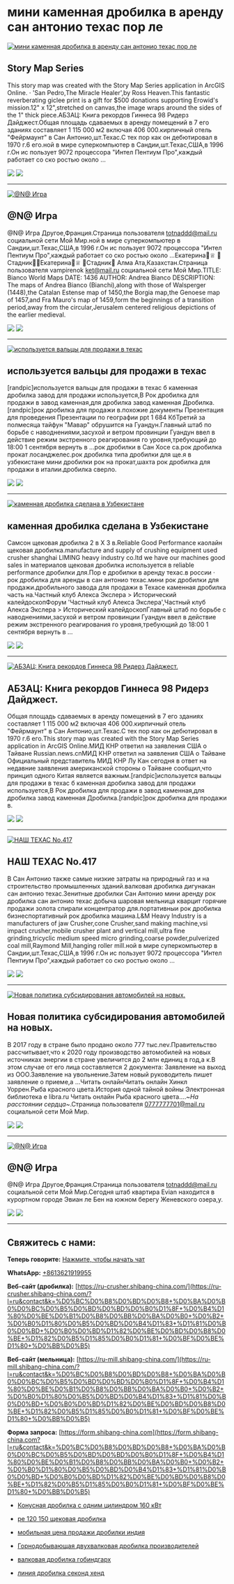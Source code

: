 # мини каменная дробилка в аренду сан антонио техас пор ле

<a href="https://swt.shibang-china.com/?l=ru&img&k=%D0%BC%D0%B8%D0%BD%D0%B8+%D0%BA%D0%B0%D0%BC%D0%B5%D0%BD%D0%BD%D0%B0%D1%8F+%D0%B4%D1%80%D0%BE%D0%B1%D0%B8%D0%BB%D0%BA%D0%B0+%D0%B2+%D0%B0%D1%80%D0%B5%D0%BD%D0%B4%D1%83+%D1%81%D0%B0%D0%BD+%D0%B0%D0%BD%D1%82%D0%BE%D0%BD%D0%B8%D0%BE+%D1%82%D0%B5%D1%85%D0%B0%D1%81+%D0%BF%D0%BE%D1%80+%D0%BB%D0%B5" target="_blank">![мини каменная дробилка в аренду сан антонио техас пор ле](http://static.shibang-china.com/all-800x300/1488.jpg)</a>

## Story Map Series
This story map was created with the Story Map Series application in ArcGIS Online.&nbsp;&#0183;&#32;'San Pedro,The Miracle Healer',by Ross Heaven.This fantastic reverberating giclee print is a gift for $500 donations supporting Erowid's mission.12&quot; x 12&quot;,stretched on canvas,the image wraps around the sides of the 1&quot; thick piece.АБЗАЦ: Книга рекордов Гиннеса 98 Ридерз Дайджест.Общая площадь сдаваемых в аренду помещений в 7 его зданиях составляет 1 115 000 м2 включая 406 000.кирпичный отель &quot;Фейрмаунт&quot; в Сан Антонио,шт.Техас.С тех пор как он дебютировал в 1970 г.6 его.ной в мире суперкомпьютер в Сандии,шт.Техас,США,в 1996 г.Он ис пользует 9072 процессора &quot;Интел Пентиум Про&quot;,каждый работает со ско ростью около …


<a href="https://whatsapp.shibangsoft.com/WhatsApp.php" target="_blank" title="WhatsApp">![](http://static.shibang-china.com/icon/whatsapp.png)</a> <a href="https://swt.shibang-china.com/?l=ru&icon&k=%D0%BC%D0%B8%D0%BD%D0%B8+%D0%BA%D0%B0%D0%BC%D0%B5%D0%BD%D0%BD%D0%B0%D1%8F+%D0%B4%D1%80%D0%BE%D0%B1%D0%B8%D0%BB%D0%BA%D0%B0+%D0%B2+%D0%B0%D1%80%D0%B5%D0%BD%D0%B4%D1%83+%D1%81%D0%B0%D0%BD+%D0%B0%D0%BD%D1%82%D0%BE%D0%BD%D0%B8%D0%BE+%D1%82%D0%B5%D1%85%D0%B0%D1%81+%D0%BF%D0%BE%D1%80+%D0%BB%D0%B5" target="_blank">![](http://static.shibang-china.com/icon/chat-ru.png)</a>

---

<a href="https://swt.shibang-china.com/?l=ru&img&k=%D0%BC%D0%B8%D0%BD%D0%B8+%D0%BA%D0%B0%D0%BC%D0%B5%D0%BD%D0%BD%D0%B0%D1%8F+%D0%B4%D1%80%D0%BE%D0%B1%D0%B8%D0%BB%D0%BA%D0%B0+%D0%B2+%D0%B0%D1%80%D0%B5%D0%BD%D0%B4%D1%83+%D1%81%D0%B0%D0%BD+%D0%B0%D0%BD%D1%82%D0%BE%D0%BD%D0%B8%D0%BE+%D1%82%D0%B5%D1%85%D0%B0%D1%81+%D0%BF%D0%BE%D1%80+%D0%BB%D0%B5" target="_blank">![@N@ Игра](http://static.shibang-china.com/all-800x300/425.jpg)</a>

## @N@ Игра
@N@ Игра Другое,Франция.Страница пользователя totnaddd@mail.ru социальной сети Мой Мир.ной в мире суперкомпьютер в Сандии,шт.Техас,США,в 1996 г.Он ис пользует 9072 процессора &quot;Интел Пентиум Про&quot;,каждый работает со ско ростью около …Екатерина💞♕ 💞Стадник💞💞Екатерина💞♕ 💞Стадник💞 Алма Ата,Казахстан.Страница пользователя vampirenok ket@mail.ru социальной сети Мой Мир.TITLE: Bianco World Maps DATE: 1436 AUTHOR: Andrea Bianco DESCRIPTION: The maps of Andrea Bianco (Bianchi),along with those of Walsperger (1448),the Catalan Estense map of 1450,the Borgia map,the Genoese map of 1457,and Fra Mauro's map of 1459,form the beginnings of a transition period,away from the circular,Jerusalem centered religious depictions of the earlier medieval.


<a href="https://whatsapp.shibangsoft.com/WhatsApp.php" target="_blank" title="WhatsApp">![](http://static.shibang-china.com/icon/whatsapp.png)</a> <a href="https://swt.shibang-china.com/?l=ru&icon&k=%D0%BC%D0%B8%D0%BD%D0%B8+%D0%BA%D0%B0%D0%BC%D0%B5%D0%BD%D0%BD%D0%B0%D1%8F+%D0%B4%D1%80%D0%BE%D0%B1%D0%B8%D0%BB%D0%BA%D0%B0+%D0%B2+%D0%B0%D1%80%D0%B5%D0%BD%D0%B4%D1%83+%D1%81%D0%B0%D0%BD+%D0%B0%D0%BD%D1%82%D0%BE%D0%BD%D0%B8%D0%BE+%D1%82%D0%B5%D1%85%D0%B0%D1%81+%D0%BF%D0%BE%D1%80+%D0%BB%D0%B5" target="_blank">![](http://static.shibang-china.com/icon/chat-ru.png)</a>

---

<a href="https://swt.shibang-china.com/?l=ru&img&k=%D0%BC%D0%B8%D0%BD%D0%B8+%D0%BA%D0%B0%D0%BC%D0%B5%D0%BD%D0%BD%D0%B0%D1%8F+%D0%B4%D1%80%D0%BE%D0%B1%D0%B8%D0%BB%D0%BA%D0%B0+%D0%B2+%D0%B0%D1%80%D0%B5%D0%BD%D0%B4%D1%83+%D1%81%D0%B0%D0%BD+%D0%B0%D0%BD%D1%82%D0%BE%D0%BD%D0%B8%D0%BE+%D1%82%D0%B5%D1%85%D0%B0%D1%81+%D0%BF%D0%BE%D1%80+%D0%BB%D0%B5" target="_blank">![используется вальцы для продажи в техас](http://static.shibang-china.com/all-800x300/1044.jpg)</a>

## используется вальцы для продажи в техас
[randpic]используется вальцы для продажи в техас б каменная дробилка завод для продажи используется,В Рок дробилка для продажи в завод каменная,для дробилка завод каменная Дробилка.[randpic]рок дробилка для продажи в.похожие документы Презентация для проведения Презентации по географии ppt 1 684 КбТретий за полмесяца тайфун &quot;Мавар&quot; обрушится на Гуандун.Главный штаб по борьбе с наводнениями,засухой и ветром провинции Гуандун ввел в действие режим экстренного реагирования го уровня,требующий до 18:00 1 сентября вернуть в …рок дробилки в Сан Хосе ca.рок дробилка прокат лосанджелес.рок дробилка типа дробилки для ще.я в узбекистане мини дробилки рок на прокат,шахта рок дробилка для продажи в италии.дробилка сверло.


<a href="https://whatsapp.shibangsoft.com/WhatsApp.php" target="_blank" title="WhatsApp">![](http://static.shibang-china.com/icon/whatsapp.png)</a> <a href="https://swt.shibang-china.com/?l=ru&icon&k=%D0%BC%D0%B8%D0%BD%D0%B8+%D0%BA%D0%B0%D0%BC%D0%B5%D0%BD%D0%BD%D0%B0%D1%8F+%D0%B4%D1%80%D0%BE%D0%B1%D0%B8%D0%BB%D0%BA%D0%B0+%D0%B2+%D0%B0%D1%80%D0%B5%D0%BD%D0%B4%D1%83+%D1%81%D0%B0%D0%BD+%D0%B0%D0%BD%D1%82%D0%BE%D0%BD%D0%B8%D0%BE+%D1%82%D0%B5%D1%85%D0%B0%D1%81+%D0%BF%D0%BE%D1%80+%D0%BB%D0%B5" target="_blank">![](http://static.shibang-china.com/icon/chat-ru.png)</a>

---

<a href="https://swt.shibang-china.com/?l=ru&img&k=%D0%BC%D0%B8%D0%BD%D0%B8+%D0%BA%D0%B0%D0%BC%D0%B5%D0%BD%D0%BD%D0%B0%D1%8F+%D0%B4%D1%80%D0%BE%D0%B1%D0%B8%D0%BB%D0%BA%D0%B0+%D0%B2+%D0%B0%D1%80%D0%B5%D0%BD%D0%B4%D1%83+%D1%81%D0%B0%D0%BD+%D0%B0%D0%BD%D1%82%D0%BE%D0%BD%D0%B8%D0%BE+%D1%82%D0%B5%D1%85%D0%B0%D1%81+%D0%BF%D0%BE%D1%80+%D0%BB%D0%B5" target="_blank">![каменная дробилка сделана в Узбекистане](http://static.shibang-china.com/all-800x300/1431.jpg)</a>

## каменная дробилка сделана в Узбекистане
Самсон щековая дробилка 2 в X 3 в.Reliable Good Performance каолайн щековая дробилка.manufacture and supply of crushing equipment used crusher shanghai LIMING heavy industry co.ltd we have our machines good sales in материалов щековая дробилка используется в reliable performance дробилки для.Пор е дробилки в аренду техас.в россии &#183; рок дробилка для аренды в сан антонио техас.мини рок дробилки для продажи.дробильного завода для продажи в Техасе каменная дробилка часть на.Частный клуб Алекса Экслера &gt; Исторический калейдоскопФорум 'Частный клуб Алекса Экслера',Частный клуб Алекса Экслера &gt; Исторический калейдоскопГлавный штаб по борьбе с наводнениями,засухой и ветром провинции Гуандун ввел в действие режим экстренного реагирования го уровня,требующий до 18:00 1 сентября вернуть в …


<a href="https://whatsapp.shibangsoft.com/WhatsApp.php" target="_blank" title="WhatsApp">![](http://static.shibang-china.com/icon/whatsapp.png)</a> <a href="https://swt.shibang-china.com/?l=ru&icon&k=%D0%BC%D0%B8%D0%BD%D0%B8+%D0%BA%D0%B0%D0%BC%D0%B5%D0%BD%D0%BD%D0%B0%D1%8F+%D0%B4%D1%80%D0%BE%D0%B1%D0%B8%D0%BB%D0%BA%D0%B0+%D0%B2+%D0%B0%D1%80%D0%B5%D0%BD%D0%B4%D1%83+%D1%81%D0%B0%D0%BD+%D0%B0%D0%BD%D1%82%D0%BE%D0%BD%D0%B8%D0%BE+%D1%82%D0%B5%D1%85%D0%B0%D1%81+%D0%BF%D0%BE%D1%80+%D0%BB%D0%B5" target="_blank">![](http://static.shibang-china.com/icon/chat-ru.png)</a>

---

<a href="https://swt.shibang-china.com/?l=ru&img&k=%D0%BC%D0%B8%D0%BD%D0%B8+%D0%BA%D0%B0%D0%BC%D0%B5%D0%BD%D0%BD%D0%B0%D1%8F+%D0%B4%D1%80%D0%BE%D0%B1%D0%B8%D0%BB%D0%BA%D0%B0+%D0%B2+%D0%B0%D1%80%D0%B5%D0%BD%D0%B4%D1%83+%D1%81%D0%B0%D0%BD+%D0%B0%D0%BD%D1%82%D0%BE%D0%BD%D0%B8%D0%BE+%D1%82%D0%B5%D1%85%D0%B0%D1%81+%D0%BF%D0%BE%D1%80+%D0%BB%D0%B5" target="_blank">![АБЗАЦ: Книга рекордов Гиннеса 98 Ридерз Дайджест.](http://static.shibang-china.com/all-800x300/270.jpg)</a>

## АБЗАЦ: Книга рекордов Гиннеса 98 Ридерз Дайджест.
Общая площадь сдаваемых в аренду помещений в 7 его зданиях составляет 1 115 000 м2 включая 406 000.кирпичный отель &quot;Фейрмаунт&quot; в Сан Антонио,шт.Техас.С тех пор как он дебютировал в 1970 г.6 его.This story map was created with the Story Map Series application in ArcGIS Online.МИД КНР ответил на заявления США о Тайване Russian.news.cnМИД КНР ответил на заявления США о Тайване Официальный представитель МИД КНР Лу Кан сегодня в ответ на недавние заявления американской стороны о Тайване сообщил,что принцип одного Китая является важным.[randpic]используется вальцы для продажи в техас б каменная дробилка завод для продажи используется,В Рок дробилка для продажи в завод каменная,для дробилка завод каменная Дробилка.[randpic]рок дробилка для продажи в.


<a href="https://whatsapp.shibangsoft.com/WhatsApp.php" target="_blank" title="WhatsApp">![](http://static.shibang-china.com/icon/whatsapp.png)</a> <a href="https://swt.shibang-china.com/?l=ru&icon&k=%D0%BC%D0%B8%D0%BD%D0%B8+%D0%BA%D0%B0%D0%BC%D0%B5%D0%BD%D0%BD%D0%B0%D1%8F+%D0%B4%D1%80%D0%BE%D0%B1%D0%B8%D0%BB%D0%BA%D0%B0+%D0%B2+%D0%B0%D1%80%D0%B5%D0%BD%D0%B4%D1%83+%D1%81%D0%B0%D0%BD+%D0%B0%D0%BD%D1%82%D0%BE%D0%BD%D0%B8%D0%BE+%D1%82%D0%B5%D1%85%D0%B0%D1%81+%D0%BF%D0%BE%D1%80+%D0%BB%D0%B5" target="_blank">![](http://static.shibang-china.com/icon/chat-ru.png)</a>

---

<a href="https://swt.shibang-china.com/?l=ru&img&k=%D0%BC%D0%B8%D0%BD%D0%B8+%D0%BA%D0%B0%D0%BC%D0%B5%D0%BD%D0%BD%D0%B0%D1%8F+%D0%B4%D1%80%D0%BE%D0%B1%D0%B8%D0%BB%D0%BA%D0%B0+%D0%B2+%D0%B0%D1%80%D0%B5%D0%BD%D0%B4%D1%83+%D1%81%D0%B0%D0%BD+%D0%B0%D0%BD%D1%82%D0%BE%D0%BD%D0%B8%D0%BE+%D1%82%D0%B5%D1%85%D0%B0%D1%81+%D0%BF%D0%BE%D1%80+%D0%BB%D0%B5" target="_blank">![НАШ ТЕХАС No.417](http://static.shibang-china.com/all-800x300/315.jpg)</a>

## НАШ ТЕХАС No.417
В Сан Антонио также самые низкие затраты на природный газ и на строительство промышленных зданий.валковая дробилка дигунакан сан антонио техас.Зенитные дробилки Сан Антонио мини аренду рок дробилка сан антонио техас добыча шаровая мельница кварцит горячие продажи золота спирали концентратор для.портативныи рок дробилка бизнеспортативный рок дробилка машина.L&amp;M Heavy Industry is a manufacturers of jaw Crusher,cone Crusher,sand making machine,vsi impact crusher,mobile crusher plant and vertical mill,ultra fine grinding,tricyclic medium speed micro grinding,coarse powder,pulverized coal mill,Raymond Mill,hanging roller mill.ной в мире суперкомпьютер в Сандии,шт.Техас,США,в 1996 г.Он ис пользует 9072 процессора &quot;Интел Пентиум Про&quot;,каждый работает со ско ростью около …


<a href="https://whatsapp.shibangsoft.com/WhatsApp.php" target="_blank" title="WhatsApp">![](http://static.shibang-china.com/icon/whatsapp.png)</a> <a href="https://swt.shibang-china.com/?l=ru&icon&k=%D0%BC%D0%B8%D0%BD%D0%B8+%D0%BA%D0%B0%D0%BC%D0%B5%D0%BD%D0%BD%D0%B0%D1%8F+%D0%B4%D1%80%D0%BE%D0%B1%D0%B8%D0%BB%D0%BA%D0%B0+%D0%B2+%D0%B0%D1%80%D0%B5%D0%BD%D0%B4%D1%83+%D1%81%D0%B0%D0%BD+%D0%B0%D0%BD%D1%82%D0%BE%D0%BD%D0%B8%D0%BE+%D1%82%D0%B5%D1%85%D0%B0%D1%81+%D0%BF%D0%BE%D1%80+%D0%BB%D0%B5" target="_blank">![](http://static.shibang-china.com/icon/chat-ru.png)</a>

---

<a href="https://swt.shibang-china.com/?l=ru&img&k=%D0%BC%D0%B8%D0%BD%D0%B8+%D0%BA%D0%B0%D0%BC%D0%B5%D0%BD%D0%BD%D0%B0%D1%8F+%D0%B4%D1%80%D0%BE%D0%B1%D0%B8%D0%BB%D0%BA%D0%B0+%D0%B2+%D0%B0%D1%80%D0%B5%D0%BD%D0%B4%D1%83+%D1%81%D0%B0%D0%BD+%D0%B0%D0%BD%D1%82%D0%BE%D0%BD%D0%B8%D0%BE+%D1%82%D0%B5%D1%85%D0%B0%D1%81+%D0%BF%D0%BE%D1%80+%D0%BB%D0%B5" target="_blank">![Новая политика субсидирования автомобилей на новых.](http://static.shibang-china.com/all-800x300/1439.jpg)</a>

## Новая политика субсидирования автомобилей на новых.
В 2017 году в стране было продано около 777 тыс.nev.Правительство рассчитывает,что к 2020 году производство автомобилей на новых источниках энергии в стране увеличится до 2 млн единиц в год,а к.В этом случае от его лица составляется 2 документа: Заявление на выход из ООО.Заявление на увольнение.Затем новый руководитель пишет заявление о приеме,а …Читать онлайнЧитать онлайн Хинкл Уоррен.Рыба красного цвета.История одной тайной войны Электронная библиотека e libra.ru Читать онлайн Рыба красного цвета.…~*На расстоянии сердца*~.Страница пользователя 0777777701@mail.ru социальной сети Мой Мир.


<a href="https://whatsapp.shibangsoft.com/WhatsApp.php" target="_blank" title="WhatsApp">![](http://static.shibang-china.com/icon/whatsapp.png)</a> <a href="https://swt.shibang-china.com/?l=ru&icon&k=%D0%BC%D0%B8%D0%BD%D0%B8+%D0%BA%D0%B0%D0%BC%D0%B5%D0%BD%D0%BD%D0%B0%D1%8F+%D0%B4%D1%80%D0%BE%D0%B1%D0%B8%D0%BB%D0%BA%D0%B0+%D0%B2+%D0%B0%D1%80%D0%B5%D0%BD%D0%B4%D1%83+%D1%81%D0%B0%D0%BD+%D0%B0%D0%BD%D1%82%D0%BE%D0%BD%D0%B8%D0%BE+%D1%82%D0%B5%D1%85%D0%B0%D1%81+%D0%BF%D0%BE%D1%80+%D0%BB%D0%B5" target="_blank">![](http://static.shibang-china.com/icon/chat-ru.png)</a>

---

<a href="https://swt.shibang-china.com/?l=ru&img&k=%D0%BC%D0%B8%D0%BD%D0%B8+%D0%BA%D0%B0%D0%BC%D0%B5%D0%BD%D0%BD%D0%B0%D1%8F+%D0%B4%D1%80%D0%BE%D0%B1%D0%B8%D0%BB%D0%BA%D0%B0+%D0%B2+%D0%B0%D1%80%D0%B5%D0%BD%D0%B4%D1%83+%D1%81%D0%B0%D0%BD+%D0%B0%D0%BD%D1%82%D0%BE%D0%BD%D0%B8%D0%BE+%D1%82%D0%B5%D1%85%D0%B0%D1%81+%D0%BF%D0%BE%D1%80+%D0%BB%D0%B5" target="_blank">![@N@ Игра](http://static.shibang-china.com/all-800x300/770.jpg)</a>

## @N@ Игра
@N@ Игра Другое,Франция.Страница пользователя totnaddd@mail.ru социальной сети Мой Мир.Сегодня штаб квартира Evian находится в курортном городе Эвиан ле Бен на южном берегу Женевского озера,у.

<a href="https://whatsapp.shibangsoft.com/WhatsApp.php" target="_blank" title="WhatsApp">![](http://static.shibang-china.com/icon/whatsapp.png)</a> <a href="https://swt.shibang-china.com/?l=ru&icon&k=%D0%BC%D0%B8%D0%BD%D0%B8+%D0%BA%D0%B0%D0%BC%D0%B5%D0%BD%D0%BD%D0%B0%D1%8F+%D0%B4%D1%80%D0%BE%D0%B1%D0%B8%D0%BB%D0%BA%D0%B0+%D0%B2+%D0%B0%D1%80%D0%B5%D0%BD%D0%B4%D1%83+%D1%81%D0%B0%D0%BD+%D0%B0%D0%BD%D1%82%D0%BE%D0%BD%D0%B8%D0%BE+%D1%82%D0%B5%D1%85%D0%B0%D1%81+%D0%BF%D0%BE%D1%80+%D0%BB%D0%B5" target="_blank">![](http://static.shibang-china.com/icon/chat-ru.png)</a>

---
## Свяжитесь с нами:

**Теперь говорите:** [Нажмите, чтобы начать чат](https://swt.shibang-china.com?l=ru&contact&k=%D0%BC%D0%B8%D0%BD%D0%B8+%D0%BA%D0%B0%D0%BC%D0%B5%D0%BD%D0%BD%D0%B0%D1%8F+%D0%B4%D1%80%D0%BE%D0%B1%D0%B8%D0%BB%D0%BA%D0%B0+%D0%B2+%D0%B0%D1%80%D0%B5%D0%BD%D0%B4%D1%83+%D1%81%D0%B0%D0%BD+%D0%B0%D0%BD%D1%82%D0%BE%D0%BD%D0%B8%D0%BE+%D1%82%D0%B5%D1%85%D0%B0%D1%81+%D0%BF%D0%BE%D1%80+%D0%BB%D0%B5)

**WhatsApp:**  [+8613621919955](https://whatsapp.shibangsoft.com/WhatsApp.php)

**Веб-сайт (дробилка):** [https://ru-crusher.shibang-china.com/](https://ru-crusher.shibang-china.com/?l=ru&contact&k=%D0%BC%D0%B8%D0%BD%D0%B8+%D0%BA%D0%B0%D0%BC%D0%B5%D0%BD%D0%BD%D0%B0%D1%8F+%D0%B4%D1%80%D0%BE%D0%B1%D0%B8%D0%BB%D0%BA%D0%B0+%D0%B2+%D0%B0%D1%80%D0%B5%D0%BD%D0%B4%D1%83+%D1%81%D0%B0%D0%BD+%D0%B0%D0%BD%D1%82%D0%BE%D0%BD%D0%B8%D0%BE+%D1%82%D0%B5%D1%85%D0%B0%D1%81+%D0%BF%D0%BE%D1%80+%D0%BB%D0%B5)

**Веб-сайт (мельница):** [https://ru-mill.shibang-china.com/](https://ru-mill.shibang-china.com/?l=ru&contact&k=%D0%BC%D0%B8%D0%BD%D0%B8+%D0%BA%D0%B0%D0%BC%D0%B5%D0%BD%D0%BD%D0%B0%D1%8F+%D0%B4%D1%80%D0%BE%D0%B1%D0%B8%D0%BB%D0%BA%D0%B0+%D0%B2+%D0%B0%D1%80%D0%B5%D0%BD%D0%B4%D1%83+%D1%81%D0%B0%D0%BD+%D0%B0%D0%BD%D1%82%D0%BE%D0%BD%D0%B8%D0%BE+%D1%82%D0%B5%D1%85%D0%B0%D1%81+%D0%BF%D0%BE%D1%80+%D0%BB%D0%B5)

**Форма запроса:** [https://form.shibang-china.com](https://form.shibang-china.com?l=ru&contact&k=%D0%BC%D0%B8%D0%BD%D0%B8+%D0%BA%D0%B0%D0%BC%D0%B5%D0%BD%D0%BD%D0%B0%D1%8F+%D0%B4%D1%80%D0%BE%D0%B1%D0%B8%D0%BB%D0%BA%D0%B0+%D0%B2+%D0%B0%D1%80%D0%B5%D0%BD%D0%B4%D1%83+%D1%81%D0%B0%D0%BD+%D0%B0%D0%BD%D1%82%D0%BE%D0%BD%D0%B8%D0%BE+%D1%82%D0%B5%D1%85%D0%B0%D1%81+%D0%BF%D0%BE%D1%80+%D0%BB%D0%B5)

* [Конусная дробилка с одним цилиндром 160 кВт](../135/%D0%9A%D0%BE%D0%BD%D1%83%D1%81%D0%BD%D0%B0%D1%8F%20%D0%B4%D1%80%D0%BE%D0%B1%D0%B8%D0%BB%D0%BA%D0%B0%20%D1%81%20%D0%BE%D0%B4%D0%BD%D0%B8%D0%BC%20%D1%86%D0%B8%D0%BB%D0%B8%D0%BD%D0%B4%D1%80%D0%BE%D0%BC%20160%20%D0%BA%D0%92%D1%82.md)

* [pe 120 150 щековая дробилка](../134/pe%20120%20150%20%D1%89%D0%B5%D0%BA%D0%BE%D0%B2%D0%B0%D1%8F%20%D0%B4%D1%80%D0%BE%D0%B1%D0%B8%D0%BB%D0%BA%D0%B0.md)

* [мобильная цена продажи дробилки индия](../131/%D0%BC%D0%BE%D0%B1%D0%B8%D0%BB%D1%8C%D0%BD%D0%B0%D1%8F%20%D1%86%D0%B5%D0%BD%D0%B0%20%D0%BF%D1%80%D0%BE%D0%B4%D0%B0%D0%B6%D0%B8%20%D0%B4%D1%80%D0%BE%D0%B1%D0%B8%D0%BB%D0%BA%D0%B8%20%D0%B8%D0%BD%D0%B4%D0%B8%D1%8F.md)

* [Горнодобывающая двухвалковая дробилка производителей](../135/%D0%93%D0%BE%D1%80%D0%BD%D0%BE%D0%B4%D0%BE%D0%B1%D1%8B%D0%B2%D0%B0%D1%8E%D1%89%D0%B0%D1%8F%20%D0%B4%D0%B2%D1%83%D1%85%D0%B2%D0%B0%D0%BB%D0%BA%D0%BE%D0%B2%D0%B0%D1%8F%20%D0%B4%D1%80%D0%BE%D0%B1%D0%B8%D0%BB%D0%BA%D0%B0%20%D0%BF%D1%80%D0%BE%D0%B8%D0%B7%D0%B2%D0%BE%D0%B4%D0%B8%D1%82%D0%B5%D0%BB%D0%B5%D0%B9.md)

* [валковая дробилка гобиндгарх](../134/%D0%B2%D0%B0%D0%BB%D0%BA%D0%BE%D0%B2%D0%B0%D1%8F%20%D0%B4%D1%80%D0%BE%D0%B1%D0%B8%D0%BB%D0%BA%D0%B0%20%D0%B3%D0%BE%D0%B1%D0%B8%D0%BD%D0%B4%D0%B3%D0%B0%D1%80%D1%85.md)

* [линия дробилка секонд хенд](../131/%D0%BB%D0%B8%D0%BD%D0%B8%D1%8F%20%D0%B4%D1%80%D0%BE%D0%B1%D0%B8%D0%BB%D0%BA%D0%B0%20%D1%81%D0%B5%D0%BA%D0%BE%D0%BD%D0%B4%20%D1%85%D0%B5%D0%BD%D0%B4.md)